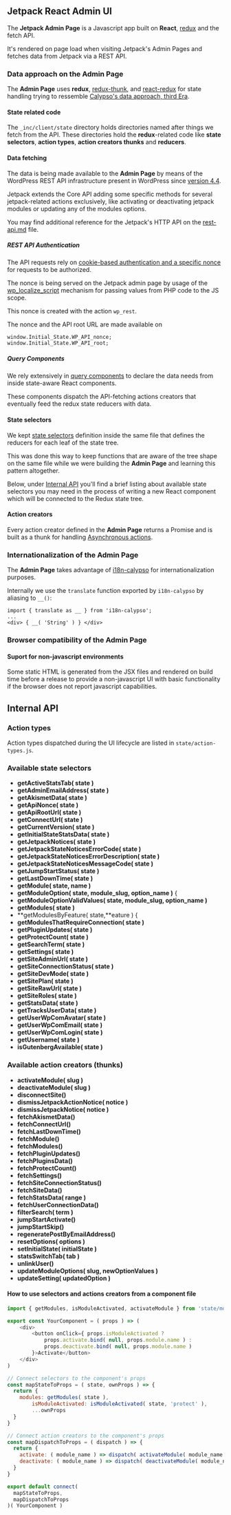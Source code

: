 ## Jetpack React Admin UI

The **Jetpack Admin Page** is a Javascript app built on **React**, [redux](https://github.com/reactjs/redux) and the fetch API.

It's rendered on page load when visiting Jetpack's Admin Pages and fetches data from Jetpack via a REST API.

### Data approach on the Admin Page

The **Admin Page** uses **redux**, [redux-thunk](https://github.com/gaearon/redux-thunk), and [react-redux](https://github.com/reactjs/react-redux) for state handling trying to ressemble [Calypso's data approach, third Era](https://github.com/Automattic/wp-calypso/blob/master/docs/our-approach-to-data.md#third-era-redux-global-state-tree-december-2015---present).

#### State related code

The `_inc/client/state` directory holds directories named after things we fetch from the API. These directories hold the **redux**-related code like **state selectors**, **action types**, **action creators thunks** and **reducers**.

#### Data fetching

The data is being made available to the **Admin Page** by means of the WordPress REST API infrastructure present in WordPress since [version 4.4](https://make.wordpress.org/core/2015/10/28/rest-api-welcome-the-infrastructure-to-core/).

Jetpack extends the Core API adding some specific methods for several jetpack-related actions exclusively, like activating or deactivating jetpack modules or updating any of the modules options.

You may find additional reference for the Jetpack's HTTP API on the [rest-api.md](../../docs/rest-api.md) file.

##### REST API Authentication

The API requests rely on [cookie-based authentication and a specific nonce](http://v2.wp-api.org/guide/authentication/#cookie-authentication)
for requests to be authorized.

The nonce is being served on the Jetpack admin page by usage of the [wp_localize_script](https://codex.wordpress.org/Function_Reference/wp_localize_script) mechanism for passing values from PHP code to the JS scope.

This nonce is created with the action `wp_rest`.

The nonce and the API root URL are made available on

```
window.Initial_State.WP_API_nonce;
window.Initial_State.WP_API_root;
```

##### Query Components

We rely extensively in [query components](https://github.com/Automattic/wp-calypso/blob/master/docs/our-approach-to-data.md#query-components) to declare the data needs from inside state-aware React components.

These components dispatch the API-fetching actions creators that eventually feed the redux state reducers with data.

#### State selectors

We kept [state selectors](https://github.com/Automattic/wp-calypso/blob/master/docs/our-approach-to-data.md#selectors) definition inside the same file that defines the reducers for each leaf of the state tree.

This was done this way to keep functions that are aware of the tree shape on the same file while we were building the **Admin Page** and learning this pattern altogether.

Below, under [Internal API](#internal-api) you'll find a brief listing about available state selectors you may need in the process of writing a new React component which will be connected to the Redux state tree.

#### Action creators

Every action creator defined in the **Admin Page** returns a Promise and is built as a thunk for handling [Asynchronous actions](https://github.com/reactjs/redux/blob/master/docs/advanced/AsyncActions.md#async-action-creators).

### Internationalization of the Admin Page

The **Admin Page** takes advantage of [i18n-calypso]() for internationalization purposes.

Internally we use the `translate` function exported by `i18n-calypso` by aliasing to `__()`:

```
import { translate as __ } from 'i18n-calypso';
...
<div> { __( 'String' ) } </div>
```

### Browser compatibility of the Admin Page

#### Suport for non-javascript environments

Some static HTML is generated from the JSX files and rendered on build time before a release to provide a non-javascript UI with basic functionality if the browser does not report javascript capabilities.

## Internal API

### Action types

Action types dispatched during the UI lifecycle are listed in `state/action-types.js`.

### Available state selectors

- **getActiveStatsTab( state )**
- **getAdminEmailAddress( state )**
- **getAkismetData( state )**
- **getApiNonce( state )**
- **getApiRootUrl( state )**
- **getConnectUrl( state )**
- **getCurrentVersion( state )**
- **getInitialStateStatsData( state )**
- **getJetpackNotices( state )**
- **getJetpackStateNoticesErrorCode( state )**
- **getJetpackStateNoticesErrorDescription( state )**
- **getJetpackStateNoticesMessageCode( state )**
- **getJumpStartStatus( state )**
- **getLastDownTime( state )**
- **getModule( state, name )**
- **getModuleOption( state, module_slug, option_name )** {
- **getModuleOptionValidValues( state, module_slug, option_name )**
- **getModules( state )**
- **getModulesByFeature( state,**eature ) {
- **getModulesThatRequireConnection( state )**
- **getPluginUpdates( state )**
- **getProtectCount( state )**
- **getSearchTerm( state )**
- **getSettings( state )**
- **getSiteAdminUrl( state )**
- **getSiteConnectionStatus( state )**
- **getSiteDevMode( state )**
- **getSitePlan( state )**
- **getSiteRawUrl( state )**
- **getSiteRoles( state )**
- **getStatsData( state )**
- **getTracksUserData( state )**
- **getUserWpComAvatar( state )**
- **getUserWpComEmail( state )**
- **getUserWpComLogin( state )**
- **getUsername( state )**
- **isGutenbergAvailable( state )**

### Available action creators (thunks)

- **activateModule( slug )**
- **deactivateModule( slug )**
- **disconnectSite()**
- **dismissJetpackActionNotice( notice )**
- **dismissJetpackNotice( notice )**
- **fetchAkismetData()**
- **fetchConnectUrl()**
- **fetchLastDownTime()**
- **fetchModule()**
- **fetchModules()**
- **fetchPluginUpdates()**
- **fetchPluginsData()**
- **fetchProtectCount()**
- **fetchSettings()**
- **fetchSiteConnectionStatus()**
- **fetchSiteData()**
- **fetchStatsData( range )**
- **fetchUserConnectionData()**
- **filterSearch( term )**
- **jumpStartActivate()**
- **jumpStartSkip()**
- **regeneratePostByEmailAddress()**
- **resetOptions( options )**
- **setInitialState( initialState )**
- **statsSwitchTab( tab )**
- **unlinkUser()**
- **updateModuleOptions( slug, newOptionValues )**
- **updateSetting( updatedOption )**

#### How to use selectors and actions creators from a component file

```javascript
import { getModules, isModuleActivated, activateModule } from 'state/modules';

export const YourComponent = ( props ) => (
	<div>
		<button onClick={ props.isModuleActivated ?
			props.activate.bind( null, props.module.name ) :
			props.deactivate.bind( null, props.module.name )
		}>Activate</button>
	</div>
)

// Connect selectors to the component's props
const mapStateToProps = ( state, ownProps ) => {
  return {
    modules: getModules( state ),
		isModuleActivated: isModuleActivated( state, 'protect' ),
		...ownProps
  }
}

// Connect action creators to the component's props
const mapDispatchToProps = ( dispatch ) => {
  return {
    activate: ( module_name ) => dispatch( activateModule( module_name ) )
    deactivate: ( module_name ) => dispatch( deactivateModule( module_name ) )
  }
}

export default connect(
  mapStateToProps,
  mapDispatchToProps
)( YourComponent )
```
